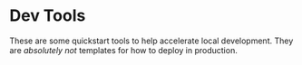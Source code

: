 # Dev Tools

These are some quickstart tools to help accelerate local development. They are *absolutely not* templates for how to deploy in production.

